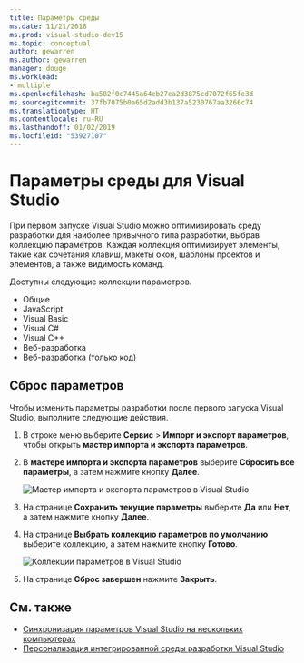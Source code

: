 ```yaml
---
title: Параметры среды
ms.date: 11/21/2018
ms.prod: visual-studio-dev15
ms.topic: conceptual
author: gewarren
ms.author: gewarren
manager: douge
ms.workload:
- multiple
ms.openlocfilehash: ba582f0c7445a64eb27ea2d3875cd7072f65fe3d
ms.sourcegitcommit: 37fb7075b0a65d2add3b137a5230767aa3266c74
ms.translationtype: HT
ms.contentlocale: ru-RU
ms.lasthandoff: 01/02/2019
ms.locfileid: "53927107"
---
```

# <a name="environment-settings-for-visual-studio"></a>Параметры среды для Visual Studio

При первом запуске Visual Studio можно оптимизировать среду разработки для наиболее привычного типа разработки, выбрав коллекцию параметров. Каждая коллекция оптимизирует элементы, такие как сочетания клавиш, макеты окон, шаблоны проектов и элементов, а также видимость команд.

Доступны следующие коллекции параметров.

- Общие
- JavaScript
- Visual Basic
- Visual C#
- Visual C++
- Веб-разработка
- Веб-разработка (только код)

## <a name="reset-settings"></a>Сброс параметров

Чтобы изменить параметры разработки после первого запуска Visual Studio, выполните следующие действия.

1. В строке меню выберите **Сервис** > **Импорт и экспорт параметров**, чтобы открыть **мастер импорта и экспорта параметров**.

1. В **мастере импорта и экспорта параметров** выберите **Сбросить все параметры**, а затем нажмите кнопку **Далее**.

   ![Мастер импорта и экспорта параметров в Visual Studio](media/reset-all-settings.png)

1. На странице **Сохранить текущие параметры** выберите **Да** или **Нет**, а затем нажмите кнопку **Далее**.

1. На странице **Выбрать коллекцию параметров по умолчанию** выберите коллекцию, а затем нажмите кнопку **Готово**.

   ![Коллекции параметров в Visual Studio](media/settings-collections.png)

1. На странице **Сброс завершен** нажмите **Закрыть**.

## <a name="see-also"></a>См. также

- [Синхронизация параметров Visual Studio на нескольких компьютерах](synchronized-settings-in-visual-studio.md)
- [Персонализация интегрированной среды разработки Visual Studio](personalizing-the-visual-studio-ide.md)